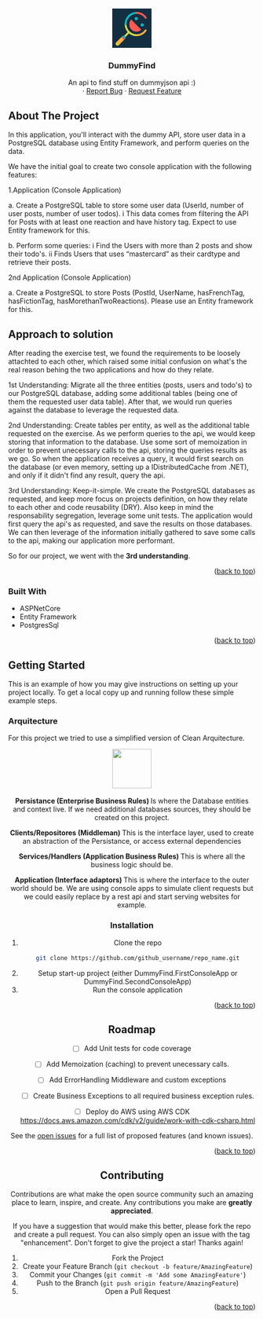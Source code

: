 <!-- PROJECT LOGO -->
<br />
<div align="center">
    <img src="./logo.png" width="80" height="80">
  </a>

<h3 align="center">DummyFind</h3>

  <p align="center">
    An api to find stuff on dummyjson api :)
    <br />
    ·
    <a href="https://github.com/mipescp/DummyFind/issues">Report Bug</a>
    ·
    <a href="https://github.com/github_username/repo_name/issues">Request Feature</a>
  </p>
</div>

<!-- ABOUT THE PROJECT -->
## About The Project

In this application, you'll interact with the dummy API, store user data in a PostgreSQL database using Entity Framework, and perform queries on the data.

We have the initial goal to create two console application with the following features:

1.Application (Console Application)

a. Create a PostgreSQL table to store some user data (UserId, number of user posts,
number of user todos).
	i This data comes from filtering the API for Posts with at least one reaction
	and have history tag.
	Expect to use Entity framework for this.

b. Perform some queries:
	i Find the Users with more than 2 posts and show their todo's.
	ii Finds Users that uses “mastercard” as their cardtype and retrieve their
	posts.
	


2nd Application (Console Application)

a. Create a PostgreSQL to store Posts (PostId, UserName, hasFrenchTag,
hasFictionTag, hasMorethanTwoReactions). Please use an Entity framework for
this.

## Approach to solution

After reading the exercise test, we found the requirements to be loosely attachted to each other, which raised some initial confusion on what's the real reason
behing the two applications and how do they relate.

1st Understanding:
Migrate all the three entities (posts, users and todo's) to our PostgreSQL database, adding some additional tables (being one of them the requested user data table).
After that, we would run queries against the database to leverage the requested data.

2nd Understanding:
Create tables per entity, as well as the additional table requested on the exercise. As we perform queries to the api, we would keep storing that information to the
database. Use some sort of memoization in order to prevent unecessary calls to the api, storing the queries results as we go. 
So when the application receives a query, it would first search on the database (or even memory, setting up a IDistributedCache from .NET), and only if it didn't find any result, query the api.

3rd Understanding:
Keep-it-simple. We create the PostgreSQL databases as requested, and keep more focus on projects definition, on how they relate to each other and code reusability (DRY).
Also keep in mind the responsability segregation, leverage some unit tests. The application would first query the api's as requested, and save the results on those databases.
We can then leverage of the information initially gathered to save some calls to the api, making our application more performant.

So for our project, we went with the <b>3rd understanding</b>.

<p align="right">(<a href="#readme-top">back to top</a>)</p>


### Built With

* ASPNetCore
* Entity Framework
* PostgresSql

<p align="right">(<a href="#readme-top">back to top</a>)</p>



<!-- GETTING STARTED -->
## Getting Started

This is an example of how you may give instructions on setting up your project locally.
To get a local copy up and running follow these simple example steps.

### Arquitecture

For this project we tried to use a simplified version of Clean Arquitecture.

<div align="center">
  <a href="https://ibb.co/gdZr5sm">
    <img src="https://ibb.co/gdZr5sm" width="80" height="80">
  </a>

<b> Persistance (Enterprise Business Rules) </b>
Is where the Database entities and context live. 
If we need additional databases sources, they should be created on this project.

<b>  Clients/Repositores (Middleman) </b>
This is the interface layer, used to create an abstraction of the Persistance, or access external dependencies

<b>  Services/Handlers (Application Business Rules) </b>
This is where all the business logic should be.

<b> Application (Interface adaptors) </b>
This is where the interface to the outer world should be. We are using console apps to simulate client requests but we could easily replace
by a rest api and start serving websites for example.

### Installation

1. Clone the repo
   ```sh
   git clone https://github.com/github_username/repo_name.git
   ```
2. Setup start-up project (either DummyFind.FirstConsoleApp or DummyFind.SecondConsoleApp)
3. Run the console application

<p align="right">(<a href="#readme-top">back to top</a>)</p>


<!-- ROADMAP -->
## Roadmap

- [ ] Add Unit tests for code coverage
- [ ] Add Memoization (caching) to prevent unecessary calls.
- [ ] Add ErrorHandling Middleware and custom exceptions
    - [ ] Create Business Exceptions to all required business exception rules.
- [ ] Deploy do AWS using AWS CDK https://docs.aws.amazon.com/cdk/v2/guide/work-with-cdk-csharp.html


See the [open issues](https://github.com/mipescp/DummyFind/issues) for a full list of proposed features (and known issues).

<p align="right">(<a href="#readme-top">back to top</a>)</p>



<!-- CONTRIBUTING -->
## Contributing

Contributions are what make the open source community such an amazing place to learn, inspire, and create. Any contributions you make are **greatly appreciated**.

If you have a suggestion that would make this better, please fork the repo and create a pull request. You can also simply open an issue with the tag "enhancement".
Don't forget to give the project a star! Thanks again!

1. Fork the Project
2. Create your Feature Branch (`git checkout -b feature/AmazingFeature`)
3. Commit your Changes (`git commit -m 'Add some AmazingFeature'`)
4. Push to the Branch (`git push origin feature/AmazingFeature`)
5. Open a Pull Request

<p align="right">(<a href="#readme-top">back to top</a>)</p>



<!-- MARKDOWN LINKS & IMAGES -->
<!-- https://www.markdownguide.org/basic-syntax/#reference-style-links -->
[ASPNetCore]: https://upload.wikimedia.org/wikipedia/commons/e/ee/.NET_Core_Logo.svg
[ASPNetCore-url]: https://learn.microsoft.com/en-us/aspnet/core/introduction-to-aspnet-core?view=aspnetcore-7.0
[PostgreSQL]: https://miro.medium.com/v2/resize:fit:828/0*epnKnkKuLx2RAajt
[PostgreSQL-url]: https://www.postgresql.org/
